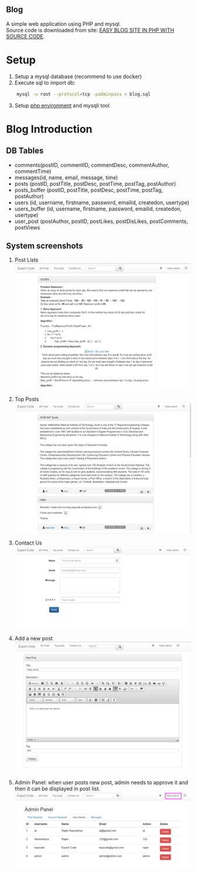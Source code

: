 Blog
---
A simple web application using PHP and mysql.   
Source code is downloaded from site: [EASY BLOG SITE IN PHP WITH SOURCE CODE](https://download.code-projects.org/details/07fc5d88-edae-45a1-b96e-43da086d9826).  

# Setup

1. Setup a mysql database (recommend to use docker)
2. Execute sql to import db:  
```bash
    mysql -u root --protocol=tcp -padminpass < blog.sql
```
3. Setup [php environment](https://zhuanlan.zhihu.com/p/258606230) and mysqli tool

# Blog Introduction

## DB Tables

- comments(postID, commentID, commentDesc, commentAuthor, commentTime)
- messages(id, name, email, message, time)
- posts (postID, postTitle, postDesc, postTime, postTag, postAuthor)
- posts_buffer (postID, postTitle, postDesc, postTime, postTag, postAuthor)
- users (id, username, firstname, password, emailid, createdon, usertype)
- users_buffer (id, username, firstname, password, emailid, createdon, usertype)
- user_post (postAuthor, postID, postLikes, postDisLikes, postComments, postViews

## System screenshots


1. Post Lists
![Post Lists](demo-images/main.png)

2. Top Posts
![Top Posts](demo-images/top-posts.png)

3. Contact Us
![Contact Us](demo-images/contact-us.png)

4. Add a new post
![Add a new post](demo-images/add-new-posts.png)

5. Admin Panel: when user posts new post, admin needs to approve it and then it can be displayed in post list.  
![Admin Panel](demo-images/admin-panel.png)

